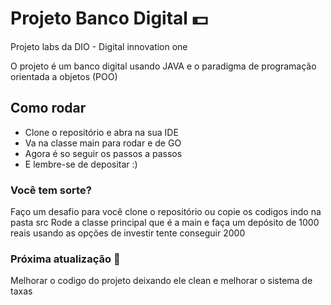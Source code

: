 # Projeto Banco Digital :dollar:

Projeto labs da DIO - Digital innovation one

O projeto é um banco digital usando JAVA e o paradigma de programação orientada a objetos (POO)

## Como rodar

 - Clone o repositório e abra na sua IDE
 - Va na classe main para rodar e de GO
 - Agora é so seguir os passos a passos
 - E lembre-se de depositar :)

### Você tem sorte? 
Faço um desafio para você clone o repositório ou copie os codigos indo na pasta src
Rode a classe principal que é a main e faça um depósito de 1000 reais usando as opções de investir tente conseguir 2000

### Próxima atualização :pushpin:
Melhorar o codigo do projeto deixando ele clean e melhorar o sistema de taxas
